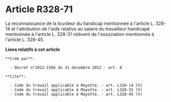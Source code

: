 # Article R328-71

La reconnaissance de la lourdeur du handicap mentionnée à l'article L. 328-14 et l'attribution de l'aide relative au salaire
du travailleur handicapé mentionnée à l'article L. 328-31 relèvent de l'association mentionnée à l'article L. 328-45.

**Liens relatifs à cet article**

	**Créé par**:

	  - Décret n°2012-1566 du 31 décembre 2012 - art. 8

	**Cite**:

	  - Code du travail applicable à Mayotte. - art. L328-14 (V)
	  - Code du travail applicable à Mayotte. - art. L328-31 (V)
	  - Code du travail applicable à Mayotte. - art. L328-45 (V)
